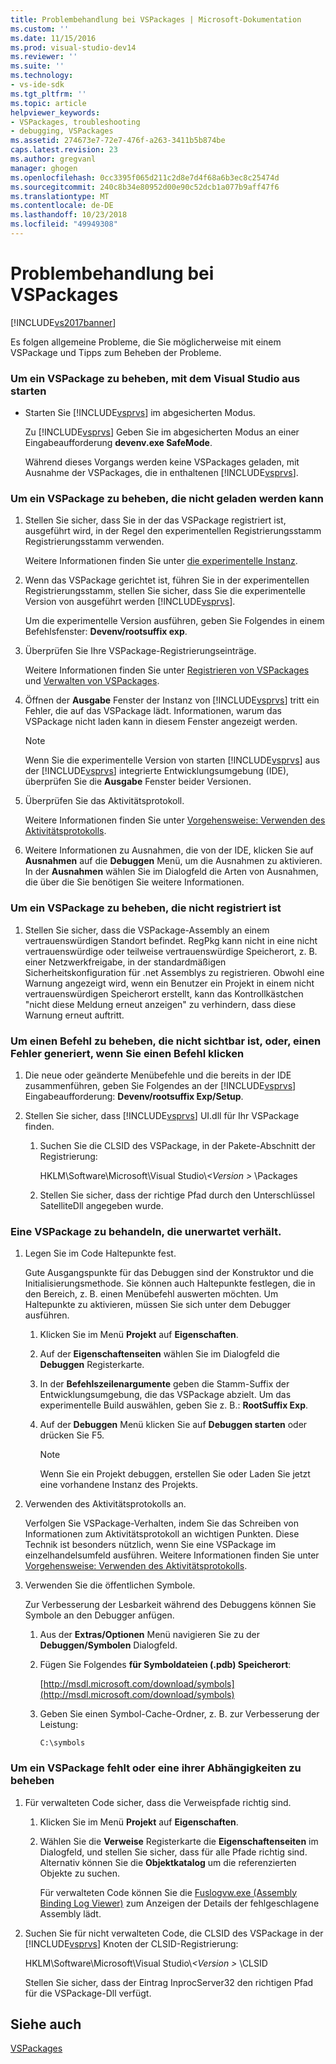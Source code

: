 ```yaml
---
title: Problembehandlung bei VSPackages | Microsoft-Dokumentation
ms.custom: ''
ms.date: 11/15/2016
ms.prod: visual-studio-dev14
ms.reviewer: ''
ms.suite: ''
ms.technology:
- vs-ide-sdk
ms.tgt_pltfrm: ''
ms.topic: article
helpviewer_keywords:
- VSPackages, troubleshooting
- debugging, VSPackages
ms.assetid: 274673e7-72e7-476f-a263-3411b5b874be
caps.latest.revision: 23
ms.author: gregvanl
manager: ghogen
ms.openlocfilehash: 0cc3395f065d211c2d8e7d4f68a6b3ec8c25474d
ms.sourcegitcommit: 240c8b34e80952d00e90c52dcb1a077b9aff47f6
ms.translationtype: MT
ms.contentlocale: de-DE
ms.lasthandoff: 10/23/2018
ms.locfileid: "49949308"
---
```

# <a name="troubleshooting-vspackages"></a>Problembehandlung bei VSPackages
[!INCLUDE[vs2017banner](../includes/vs2017banner.md)]

Es folgen allgemeine Probleme, die Sie möglicherweise mit einem VSPackage und Tipps zum Beheben der Probleme.  
  
### <a name="to-troubleshoot-a-vspackage-that-keeps-visual-studio-from-starting"></a>Um ein VSPackage zu beheben, mit dem Visual Studio aus starten  
  
-   Starten Sie [!INCLUDE[vsprvs](../includes/vsprvs-md.md)] im abgesicherten Modus.  
  
     Zu [!INCLUDE[vsprvs](../includes/vsprvs-md.md)] Geben Sie im abgesicherten Modus an einer Eingabeaufforderung **devenv.exe SafeMode**.  
  
     Während dieses Vorgangs werden keine VSPackages geladen, mit Ausnahme der VSPackages, die in enthaltenen [!INCLUDE[vsprvs](../includes/vsprvs-md.md)].  
  
### <a name="to-troubleshoot-a-vspackage-that-does-not-load"></a>Um ein VSPackage zu beheben, die nicht geladen werden kann  
  
1.  Stellen Sie sicher, dass Sie in der das VSPackage registriert ist, ausgeführt wird, in der Regel den experimentellen Registrierungsstamm Registrierungsstamm verwenden.  
  
     Weitere Informationen finden Sie unter [die experimentelle Instanz](../extensibility/the-experimental-instance.md).  
  
2.  Wenn das VSPackage gerichtet ist, führen Sie in der experimentellen Registrierungsstamm, stellen Sie sicher, dass Sie die experimentelle Version von ausgeführt werden [!INCLUDE[vsprvs](../includes/vsprvs-md.md)].  
  
     Um die experimentelle Version ausführen, geben Sie Folgendes in einem Befehlsfenster: **Devenv/rootsuffix exp**.  
  
3.  Überprüfen Sie Ihre VSPackage-Registrierungseinträge.  
  
     Weitere Informationen finden Sie unter [Registrieren von VSPackages](http://msdn.microsoft.com/en-us/31e6050f-1457-4849-944a-a3c36b76f3dd) und [Verwalten von VSPackages](../extensibility/managing-vspackages.md).  
  
4.  Öffnen der **Ausgabe** Fenster der Instanz von [!INCLUDE[vsprvs](../includes/vsprvs-md.md)] tritt ein Fehler, die auf das VSPackage lädt. Informationen, warum das VSPackage nicht laden kann in diesem Fenster angezeigt werden.  
  
    > [!NOTE]
    >  Wenn Sie die experimentelle Version von starten [!INCLUDE[vsprvs](../includes/vsprvs-md.md)] aus der [!INCLUDE[vsprvs](../includes/vsprvs-md.md)] integrierte Entwicklungsumgebung (IDE), überprüfen Sie die **Ausgabe** Fenster beider Versionen.  
  
5.  Überprüfen Sie das Aktivitätsprotokoll.  
  
     Weitere Informationen finden Sie unter [Vorgehensweise: Verwenden des Aktivitätsprotokolls](../extensibility/how-to-use-the-activity-log.md).  
  
6.  Weitere Informationen zu Ausnahmen, die von der IDE, klicken Sie auf **Ausnahmen** auf die **Debuggen** Menü, um die Ausnahmen zu aktivieren. In der **Ausnahmen** wählen Sie im Dialogfeld die Arten von Ausnahmen, die über die Sie benötigen Sie weitere Informationen.  
  
### <a name="to-troubleshoot-a-vspackage-that-does-not-register"></a>Um ein VSPackage zu beheben, die nicht registriert ist  
  
1.  Stellen Sie sicher, dass die VSPackage-Assembly an einem vertrauenswürdigen Standort befindet. RegPkg kann nicht in eine nicht vertrauenswürdige oder teilweise vertrauenswürdige Speicherort, z. B. einer Netzwerkfreigabe, in der standardmäßigen Sicherheitskonfiguration für .net Assemblys zu registrieren. Obwohl eine Warnung angezeigt wird, wenn ein Benutzer ein Projekt in einem nicht vertrauenswürdigen Speicherort erstellt, kann das Kontrollkästchen "nicht diese Meldung erneut anzeigen" zu verhindern, dass diese Warnung erneut auftritt.  
  
### <a name="to-troubleshoot-a-command-that-is-not-visible-or-that-generates-an-error-when-you-click-a-command"></a>Um einen Befehl zu beheben, die nicht sichtbar ist, oder, einen Fehler generiert, wenn Sie einen Befehl klicken  
  
1.  Die neue oder geänderte Menübefehle und die bereits in der IDE zusammenführen, geben Sie Folgendes an der [!INCLUDE[vsprvs](../includes/vsprvs-md.md)] Eingabeaufforderung: **Devenv/rootsuffix Exp/Setup**.  
  
2.  Stellen Sie sicher, dass [!INCLUDE[vsprvs](../includes/vsprvs-md.md)] UI.dll für Ihr VSPackage finden.  
  
    1.  Suchen Sie die CLSID des VSPackage, in der Pakete-Abschnitt der Registrierung:  
  
         HKLM\Software\Microsoft\Visual Studio\\*\<Version >* \Packages  
  
    2.  Stellen Sie sicher, dass der richtige Pfad durch den Unterschlüssel SatelliteDll angegeben wurde.  
  
### <a name="to-troubleshoot-a-vspackage-that-behaves-unexpectedly"></a>Eine VSPackage zu behandeln, die unerwartet verhält.  
  
1.  Legen Sie im Code Haltepunkte fest.  
  
     Gute Ausgangspunkte für das Debuggen sind der Konstruktor und die Initialisierungsmethode. Sie können auch Haltepunkte festlegen, die in den Bereich, z. B. einen Menübefehl auswerten möchten. Um Haltepunkte zu aktivieren, müssen Sie sich unter dem Debugger ausführen.  
  
    1.  Klicken Sie im Menü **Projekt** auf **Eigenschaften**.  
  
    2.  Auf der **Eigenschaftenseiten** wählen Sie im Dialogfeld die **Debuggen** Registerkarte.  
  
    3.  In der **Befehlszeilenargumente** geben die Stamm-Suffix der Entwicklungsumgebung, die das VSPackage abzielt. Um das experimentelle Build auswählen, geben Sie z. B.: **RootSuffix Exp**.  
  
    4.  Auf der **Debuggen** Menü klicken Sie auf **Debuggen starten** oder drücken Sie F5.  
  
        > [!NOTE]
        >  Wenn Sie ein Projekt debuggen, erstellen Sie oder Laden Sie jetzt eine vorhandene Instanz des Projekts.  
  
2.  Verwenden des Aktivitätsprotokolls an.  
  
     Verfolgen Sie VSPackage-Verhalten, indem Sie das Schreiben von Informationen zum Aktivitätsprotokoll an wichtigen Punkten. Diese Technik ist besonders nützlich, wenn Sie eine VSPackage im einzelhandelsumfeld ausführen. Weitere Informationen finden Sie unter [Vorgehensweise: Verwenden des Aktivitätsprotokolls](../extensibility/how-to-use-the-activity-log.md).  
  
3.  Verwenden Sie die öffentlichen Symbole.  
  
     Zur Verbesserung der Lesbarkeit während des Debuggens können Sie Symbole an den Debugger anfügen.  
  
    1.  Aus der **Extras/Optionen** Menü navigieren Sie zu der **Debuggen/Symbolen** Dialogfeld.  
  
    2.  Fügen Sie Folgendes **für Symboldateien (.pdb) Speicherort**:  
  
         [http://msdl.microsoft.com/download/symbols](http://msdl.microsoft.com/download/symbols)  
  
    3.  Geben Sie einen Symbol-Cache-Ordner, z. B. zur Verbesserung der Leistung:  
  
        ```  
        C:\symbols  
        ```  
  
### <a name="to-troubleshoot-a-missing-vspackage-or-one-of-its-dependencies"></a>Um ein VSPackage fehlt oder eine ihrer Abhängigkeiten zu beheben  
  
1. Für verwalteten Code sicher, dass die Verweispfade richtig sind.  
  
   1.  Klicken Sie im Menü **Projekt** auf **Eigenschaften**.  
  
   2.  Wählen Sie die **Verweise** Registerkarte die **Eigenschaftenseiten** im Dialogfeld, und stellen Sie sicher, dass für alle Pfade richtig sind. Alternativ können Sie die **Objektkatalog** um die referenzierten Objekte zu suchen.  
  
        Für verwalteten Code können Sie die [Fuslogvw.exe (Assembly Binding Log Viewer)](http://msdn.microsoft.com/library/e32fa443-0778-4cc3-bf36-5c8ea297d296) zum Anzeigen der Details der fehlgeschlagene Assembly lädt.  
  
2. Suchen Sie für nicht verwalteten Code, die CLSID des VSPackage in der [!INCLUDE[vsprvs](../includes/vsprvs-md.md)] Knoten der CLSID-Registrierung:  
  
    HKLM\Software\Microsoft\Visual Studio\\*\<Version >* \CLSID  
  
   Stellen Sie sicher, dass der Eintrag InprocServer32 den richtigen Pfad für die VSPackage-Dll verfügt.  
  
## <a name="see-also"></a>Siehe auch  
 [VSPackages](../extensibility/internals/vspackages.md)

